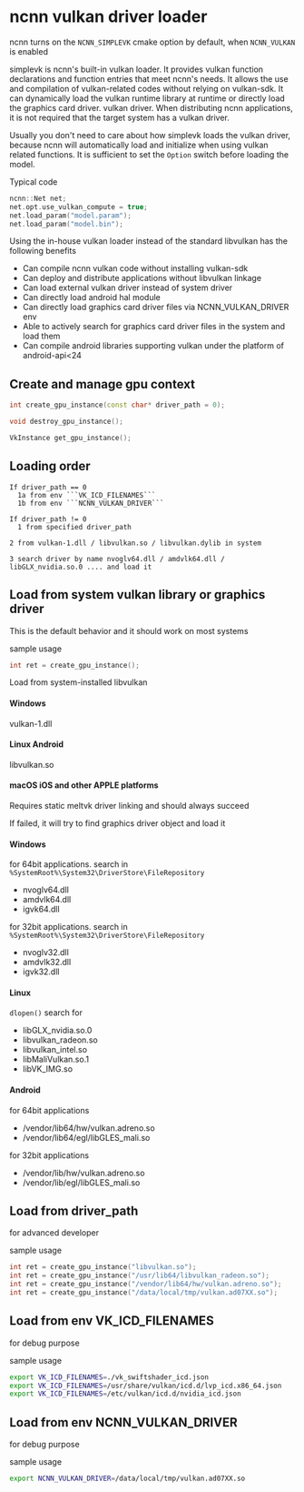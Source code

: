 # ncnn vulkan driver loader

ncnn turns on the ```NCNN_SIMPLEVK``` cmake option by default, when ```NCNN_VULKAN``` is enabled

simplevk is ncnn's built-in vulkan loader. It provides vulkan function declarations and function entries that meet ncnn's needs. It allows the use and compilation of vulkan-related codes without relying on vulkan-sdk. It can dynamically load the vulkan runtime library at runtime or directly load the graphics card driver. vulkan driver. When distributing ncnn applications, it is not required that the target system has a vulkan driver.

Usually you don't need to care about how simplevk loads the vulkan driver, because ncnn will automatically load and initialize when using vulkan related functions. It is sufficient to set the `Option` switch before loading the model.

Typical code

```cpp
ncnn::Net net;
net.opt.use_vulkan_compute = true;
net.load_param("model.param");
net.load_param("model.bin");
```

Using the in-house vulkan loader instead of the standard libvulkan has the following benefits

- Can compile ncnn vulkan code without installing vulkan-sdk
- Can deploy and distribute applications without libvulkan linkage
- Can load external vulkan driver instead of system driver
- Can directly load android hal module
- Can directly load graphics card driver files via NCNN_VULKAN_DRIVER env
- Able to actively search for graphics card driver files in the system and load them
- Can compile android libraries supporting vulkan under the platform of android-api<24

## Create and manage gpu context

```cpp
int create_gpu_instance(const char* driver_path = 0);

void destroy_gpu_instance();

VkInstance get_gpu_instance();
```

## Loading order

```
If driver_path == 0
  1a from env ```VK_ICD_FILENAMES```
  1b from env ```NCNN_VULKAN_DRIVER```

If driver_path != 0
  1 from specified driver_path

2 from vulkan-1.dll / libvulkan.so / libvulkan.dylib in system

3 search driver by name nvoglv64.dll / amdvlk64.dll / libGLX_nvidia.so.0 .... and load it
```

## Load from system vulkan library or graphics driver

This is the default behavior and it should work on most systems

sample usage
```cpp
int ret = create_gpu_instance();
```

Load from system-installed libvulkan

#### Windows
vulkan-1.dll

#### Linux Android
libvulkan.so

#### macOS iOS and other APPLE platforms
Requires static meltvk driver linking and should always succeed

If failed, it will try to find graphics driver object and load it

#### Windows
for 64bit applications. search in ```%SystemRoot%\System32\DriverStore\FileRepository```
- nvoglv64.dll
- amdvlk64.dll
- igvk64.dll

for 32bit applications. search in ```%SystemRoot%\System32\DriverStore\FileRepository```
- nvoglv32.dll
- amdvlk32.dll
- igvk32.dll

#### Linux
`dlopen()` search for
- libGLX_nvidia.so.0
- libvulkan_radeon.so
- libvulkan_intel.so
- libMaliVulkan.so.1
- libVK_IMG.so

#### Android
for 64bit applications
- /vendor/lib64/hw/vulkan.adreno.so
- /vendor/lib64/egl/libGLES_mali.so

for 32bit applications
- /vendor/lib/hw/vulkan.adreno.so
- /vendor/lib/egl/libGLES_mali.so

## Load from driver_path

for advanced developer

sample usage
```cpp
int ret = create_gpu_instance("libvulkan.so");
int ret = create_gpu_instance("/usr/lib64/libvulkan_radeon.so");
int ret = create_gpu_instance("/vendor/lib64/hw/vulkan.adreno.so");
int ret = create_gpu_instance("/data/local/tmp/vulkan.ad07XX.so");
```

## Load from env VK_ICD_FILENAMES

for debug purpose

sample usage
```sh
export VK_ICD_FILENAMES=./vk_swiftshader_icd.json
export VK_ICD_FILENAMES=/usr/share/vulkan/icd.d/lvp_icd.x86_64.json
export VK_ICD_FILENAMES=/etc/vulkan/icd.d/nvidia_icd.json
```

## Load from env NCNN_VULKAN_DRIVER

for debug purpose

sample usage
```sh
export NCNN_VULKAN_DRIVER=/data/local/tmp/vulkan.ad07XX.so
```
